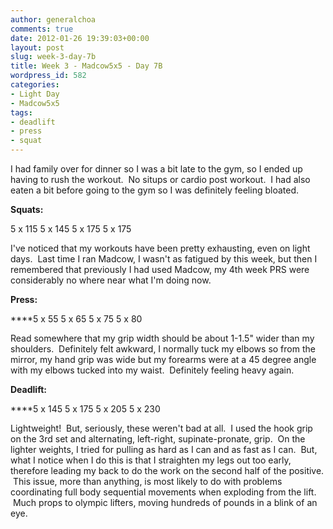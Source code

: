 ```yaml
---
author: generalchoa
comments: true
date: 2012-01-26 19:39:03+00:00
layout: post
slug: week-3-day-7b
title: Week 3 - Madcow5x5 - Day 7B
wordpress_id: 582
categories:
- Light Day
- Madcow5x5
tags:
- deadlift
- press
- squat
---
```


I had family over for dinner so I was a bit late to the gym, so I ended up having to rush the workout.  No situps or cardio post workout.  I had also eaten a bit before going to the gym so I was definitely feeling bloated.

**Squats:**

5 x 115
5 x 145
5 x 175
5 x 175

I've noticed that my workouts have been pretty exhausting, even on light days.  Last time I ran Madcow, I wasn't as fatigued by this week, but then I remembered that previously I had used Madcow, my 4th week PRS were considerably no where near what I'm doing now.

**Press:**

****5 x 55
5 x 65
5 x 75
5 x 80

Read somewhere that my grip width should be about 1-1.5" wider than my shoulders.  Definitely felt awkward, I normally tuck my elbows so from the mirror, my hand grip was wide but my forearms were at a 45 degree angle with my elbows tucked into my waist.  Definitely feeling heavy again.

**Deadlift:**

****5 x 145
5 x 175
5 x 205
5 x 230

Lightweight!  But, seriously, these weren't bad at all.  I used the hook grip on the 3rd set and alternating, left-right, supinate-pronate, grip.  On the lighter weights, I tried for pulling as hard as I can and as fast as I can.  But, what I notice when I do this is that I straighten my legs out too early, therefore leading my back to do the work on the second half of the positive.  This issue, more than anything, is most likely to do with problems coordinating full body sequential movements when exploding from the lift.  Much props to olympic lifters, moving hundreds of pounds in a blink of an eye.
